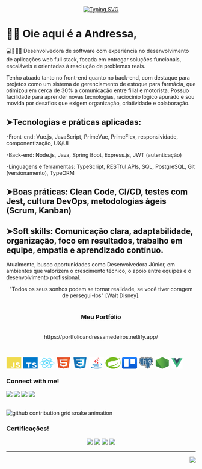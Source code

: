 <div align="center">
  <a href="https://git.io/typing-svg">
    <img src="https://readme-typing-svg.demolab.com?font=Fira+Code&weight=500&size=22&pause=1000&color=FF5AA4&center=true&vCenter=true&random=false&width=524&lines=%E2%8A%B9+Welcome+to+my+profile!+%CB%99%E1%B5%95%CB%99+%E2%8A%B9+" alt="Typing SVG">
  </a>
</div>


#
<h1> 👋🏽 Oie aqui é a Andressa, </h1>
<p>
💻👩🏽‍💻 Desenvolvedora de software com experiência no desenvolvimento de aplicações web full stack, focada em entregar soluções funcionais, escaláveis e orientadas à resolução de problemas reais.

Tenho atuado tanto no front-end quanto no back-end, com destaque para projetos como um sistema de gerenciamento de estoque para farmácia, que otimizou em cerca de 30% a comunicação entre filial e motorista. Possuo facilidade para aprender novas tecnologias, raciocínio lógico apurado e sou movida por desafios que exigem organização, criatividade e colaboração.

## ➤Tecnologias e práticas aplicadas:
-Front-end: Vue.js, JavaScript, PrimeVue, PrimeFlex, responsividade, componentização, UX/UI

-Back-end: Node.js, Java, Spring Boot, Express.js, JWT (autenticação)

-Linguagens e ferramentas: TypeScript, RESTful APIs, SQL, PostgreSQL, Git (versionamento), TypeORM

## ➤Boas práticas: Clean Code, CI/CD, testes com Jest, cultura DevOps, metodologias ágeis (Scrum, Kanban)

## ➤Soft skills: Comunicação clara, adaptabilidade, organização, foco em resultados, trabalho em equipe, empatia e aprendizado contínuo.

Atualmente, busco oportunidades como Desenvolvedora Júnior, em ambientes que valorizem o crescimento técnico, o apoio entre equipes e o desenvolvimento profissional.</p>

<p align="center">"Todos os seus sonhos podem se tornar realidade, se você tiver coragem de persegui-los" [Walt Disney].</p>
  
#

 
<div style="text-align: center;" align="center">
  <h3> Meu Portfólio </h3>
  <br>
   https://portfolioandressamedeiros.netlify.app/
 
</div>

##


<div style="display: inline_block"><br>
  <img align="center" alt="logo-Js" height="30" width="40" src="https://raw.githubusercontent.com/devicons/devicon/master/icons/javascript/javascript-plain.svg">
  <img align="center" alt="logo-Ts" height="30" width="40" src="https://raw.githubusercontent.com/devicons/devicon/master/icons/typescript/typescript-plain.svg">
  <img align="center" alt="logo-React" height="30" width="40" src="https://raw.githubusercontent.com/devicons/devicon/master/icons/react/react-original.svg">
  <img align="center" alt="logo-HTML" height="30" width="40" src="https://raw.githubusercontent.com/devicons/devicon/master/icons/html5/html5-original.svg">
  <img align="center" alt="logo-CSS" height="30" width="40" src="https://raw.githubusercontent.com/devicons/devicon/master/icons/css3/css3-original.svg">
  <img align="center" alt="logo-java" height="30" width="40" src="https://raw.githubusercontent.com/devicons/devicon/master/icons/java/java-original.svg">
  <img align="center" alt="logo-spring" height="30" width="40" src="https://raw.githubusercontent.com/devicons/devicon/master/icons/spring/spring-original.svg">
  <img align="center" alt="logo-trello" height="30" width="40" src="https://raw.githubusercontent.com/devicons/devicon/master/icons/trello/trello-original.svg">
  <img align="center" alt="logo-postgresql" height="30" width="40" src="https://raw.githubusercontent.com/devicons/devicon/master/icons/postgresql/postgresql-original.svg">
  <img align="center" alt="logo-node" height="30" width="40" src="https://raw.githubusercontent.com/devicons/devicon/master/icons/nodejs/nodejs-original.svg">
   <img align="center" alt="logo-vue" height="30" width="30" src="https://raw.githubusercontent.com/devicons/devicon/master/icons/vuejs/vuejs-original.svg">
  
   <img align="right" alt="" height="100px" src="https://i.picasion.com/pic92/b07558508f56851284a9e9f6bbd5e184.gif">
</div>
  
<div> 
   <h3 align="left">Connect with me!</h3>
  <a href="https://instagram.com/andressadsms" target="_blank"><img src="https://img.shields.io/badge/-Instagram-%23E4405F?style=for-the-badge&logo=instagram&logoColor=white" target="_blank"></a>
  <a href = "mailto:contatoandressa.scharaiber@gmail.com"><img src="https://img.shields.io/badge/-Gmail-%23333?style=for-the-badge&logo=gmail&logoColor=white" target="_blank"></a>
  <a href="https://www.linkedin.com/in/andressasmedeiros" target="_blank"><img src="https://img.shields.io/badge/-LinkedIn-%230077B5?style=for-the-badge&logo=linkedin&logoColor=white" target="_blank"></a> 
 <a href="https://www.facebook.com/andressa.dasilvamedeiros.3/" target="_blank"><img src="https://img.shields.io/badge/-Facebook-%230077B5?style=for-the-badge&logo=facebook&logoColor=white" target="_blank"></a> 


 
  
</div>

##

<picture align="center">
  <source media="(prefers-color-scheme: dark)" srcset="https://raw.githubusercontent.com/andressasmedeiros/andressasmedeiros/output/github-contribution-grid-snake-dark.svg">
  <source media="(prefers-color-scheme: light)" srcset="https://raw.githubusercontent.com/andressasmedeiros/andressasmedeiros/output/github-contribution-grid-snake-dark.svg">
  <img align="center" alt="github contribution grid snake animation" src="https://raw.githubusercontent.com/andressasmedeiros/andressasmedeiros/output/github-contribution-grid-snake.svg">
</picture>

<div align="center"> 
   <h3 align="left">Certificações!</h3>
<img src="https://hermes.dio.me/tracks/be43294e-4b68-43b0-9f03-d4221f293c45.png" height="110"></a>
<img src="https://hermes.dio.me/tracks/a039b34c-7aa8-4a3d-b765-07c8c837f67a.png" height="110"></a>
<img src="https://www.softplan.com.br/wp-content/uploads/2022/08/logo-dev-in-01.png" height="90"></a>
<img src="https://static-00.iconduck.com/assets.00/github-octocat-icon-2048x1800-53ry4fpw.png" height="100"></a>


</div>

___________________________________________________________________________________________

<img align="right" src="https://komarev.com/ghpvc/?username=andressasmedeiros&color=ff5aa4"><br>

##

<div align="center">
  <a href="https://github.com/andressasmedeiros">
  </a>
</div>
